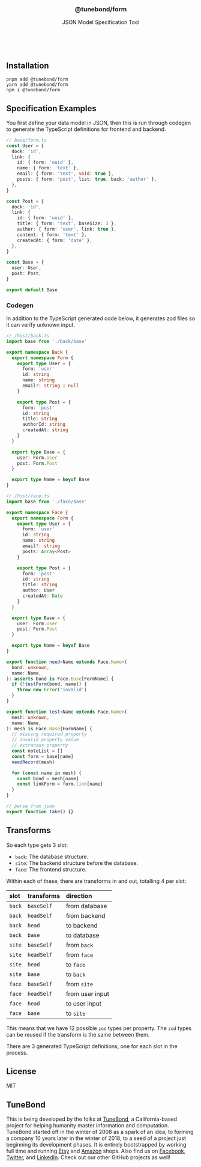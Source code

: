 <br/>
<br/>
<br/>
<br/>
<br/>
<br/>
<br/>

<h3 align='center'>@tunebond/form</h3>
<p align='center'>
  JSON Model Specification Tool
</p>

<br/>
<br/>
<br/>

## Installation

```
pnpm add @tunebond/form
yarn add @tunebond/form
npm i @tunebond/form
```

## Specification Examples

You first define your data model in JSON, then this is run through
codegen to generate the TypeScript definitions for frontend and backend.

```ts
// base/form.ts
const User = {
  dock: 'id',
  link: {
    id: { form: 'uuid' },
    name: { form: 'text' },
    email: { form: 'text', void: true },
    posts: { form: 'post', list: true, back: 'author' },
  },
}

const Post = {
  dock: 'id',
  link: {
    id: { form: 'uuid' },
    title: { form: 'text', baseSize: 3 },
    author: { form: 'user', link: true },
    content: { form: 'text' },
    createdAt: { form: 'date' },
  },
}

const Base = {
  user: User,
  post: Post,
}

export default Base
```

### Codegen

In addition to the TypeScript generated code below, it generates zod
files so it can verify unknown input.

```ts
// /host/back.ts
import base from './back/base'

export namespace Back {
  export namespace Form {
    export type User = {
      form: 'user'
      id: string
      name: string
      email?: string | null
    }

    export type Post = {
      form: 'post'
      id: string
      title: string
      authorId: string
      createdAt: string
    }
  }

  export type Base = {
    user: Form.User
    post: Form.Post
  }

  export type Name = keyof Base
}
```

```ts
// /host/face.ts
import base from './face/base'

export namespace Face {
  export namespace Form {
    export type User = {
      form: 'user'
      id: string
      name: string
      email?: string
      posts: Array<Post>
    }

    export type Post = {
      form: 'post'
      id: string
      title: string
      author: User
      createdAt: Date
    }
  }

  export type Base = {
    user: Form.User
    post: Form.Post
  }

  export type Name = keyof Base
}

export function need<Name extends Face.Name>(
  bond: unknown,
  name: Name,
): asserts bond is Face.Base[FormName] {
  if (!testForm(bond, name)) {
    throw new Error('invalid')
  }
}

export function test<Name extends Face.Name>(
  mesh: unknown,
  name: Name,
): mesh is Face.Base[FormName] {
  // missing required property
  // invalid property value
  // extranous property
  const noteList = []
  const form = base[name]
  needRecord(mesh)

  for (const name in mesh) {
    const bond = mesh[name]
    const linkForm = form.link[name]
  }
}

// parse from json
export function take() {}
```

## Transforms

So each type gets 3 slot:

- `back`: The database structure.
- `site`: The backend structure before the database.
- `face`: The frontend structure.

Within each of these, there are transforms in and out, totalling 4 per
slot:

| slot   | transforms | direction       |
| :----- | :--------- | :-------------- |
| `back` | `baseSelf` | from database   |
| `back` | `headSelf` | from backend    |
| `back` | `head`     | to backend      |
| `back` | `base`     | to database     |
| `site` | `baseSelf` | from `back`     |
| `site` | `headSelf` | from `face`     |
| `site` | `head`     | to `face`       |
| `site` | `base`     | to `back`       |
| `face` | `baseSelf` | from `site`     |
| `face` | `headSelf` | from user input |
| `face` | `head`     | to user input   |
| `face` | `base`     | to `site`       |

This means that we have 12 possible `zod` types per property. The `zod`
types can be reused if the transform is the same between them.

There are 3 generated TypeScript definitions, one for each slot in the
process.

## License

MIT

## TuneBond

This is being developed by the folks at [TuneBond](https://tune.bond), a
California-based project for helping humanity master information and
computation. TuneBond started off in the winter of 2008 as a spark of an
idea, to forming a company 10 years later in the winter of 2018, to a
seed of a project just beginning its development phases. It is entirely
bootstrapped by working full time and running
[Etsy](https://etsy.com/shop/tunebond) and
[Amazon](https://www.amazon.com/s?rh=p_27%3AMount+Build) shops. Also
find us on [Facebook](https://www.facebook.com/tunebond),
[Twitter](https://twitter.com/tunebond), and
[LinkedIn](https://www.linkedin.com/company/tunebond). Check out our
other GitHub projects as well!
